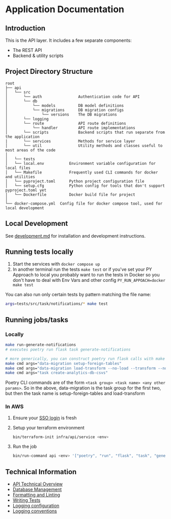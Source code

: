 # Application Documentation

## Introduction

This is the API layer. It includes a few separate components:

* The REST API
* Backend & utility scripts

## Project Directory Structure

```text
root
├── api
│   └── src
│       └── auth                Authentication code for API
│       └── db
│           └── models          DB model definitions
│           └── migrations      DB migration configs
│               └── versions    The DB migrations
│       └── logging
│       └── route               API route definitions
│           └── handler         API route implementations
│       └── scripts             Backend scripts that run separate from the application
|       └── services            Methods for service layer
│       └── util                Utility methods and classes useful to most areas of the code
│
│   └── tests
│   └── local.env           Environment variable configuration for local files
│   └── Makefile            Frequently used CLI commands for docker and utilities
│   └── pyproject.toml      Python project configuration file
│   └── setup.cfg           Python config for tools that don't support pyproject.toml yet
│   └── Dockerfile          Docker build file for project
│
└── docker-compose.yml  Config file for docker compose tool, used for local development
```

## Local Development

See [development.md](../documentation/api/development.md) for installation and development instructions.

## Running tests locally
1. Start the services with `docker compose up`
2. In another terminal run the tests `make test` or if you've set your PY Approach to local you probably want to run the tests in Docker so you don't have to deal with Env Vars and other config `PY_RUN_APPOACH=docker make test`

You can also run only certain tests by pattern matching the file name:
```bash
args=tests/src/task/notifications/* make test
```

## Running jobs/tasks

### Locally

```bash
make run-generate-notifications
# executes poetry run flask task generate-notifications

# more generically, you can construct poetry run flask calls with make cmd
make cmd args="data-migration setup-foreign-tables"
make cmd args="data-migration load-transform --no-load --transform --no-set-current"
make cmd args="task create-analytics-db-csvs"
```

Poetry CLI commands are of the form `<task group> <task name> <any other params>`. So in the above, data-migration is the task group for the first two, but then the task name is setup-foreign-tables and load-transform

### In AWS

1. Ensure your [SSO login](documentation/infra/set-up-infrastructure-tools.md#recommended-aws-profile-set-up) is fresh
2. Setup your terraform environment

   ```bash
   bin/terraform-init infra/api/service <env>
   ```

3. Run the job

   ```bash
   bin/run-command api <env> '["poetry", "run", "flask", "task", "generate-notifications"]'
   ```

## Technical Information

* [API Technical Overview](../documentation/api/technical-overview.md)
* [Database Management](../documentation/api/database/database-management.md)
* [Formatting and Linting](../documentation/api/formatting-and-linting.md)
* [Writing Tests](../documentation/api/writing-tests.md)
* [Logging configuration](../documentation/api/monitoring-and-observability/logging-configuration.md)
* [Logging conventions](../documentation/api/monitoring-and-observability/logging-conventions.md)
